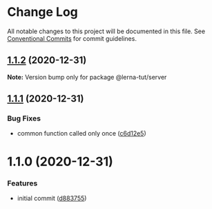 # Change Log

All notable changes to this project will be documented in this file.
See [Conventional Commits](https://conventionalcommits.org) for commit guidelines.

## [1.1.2](https://github.com/carltonj2000/lerna-tut/compare/v1.1.1...v1.1.2) (2020-12-31)

**Note:** Version bump only for package @lerna-tut/server





## [1.1.1](https://github.com/carltonj2000/lerna-tut/compare/v1.1.0...v1.1.1) (2020-12-31)


### Bug Fixes

* common function called only once ([c6d12e5](https://github.com/carltonj2000/lerna-tut/commit/c6d12e59099e2bd4e6ddf52efdcf73e147ed534b))





# 1.1.0 (2020-12-31)


### Features

* initial commit ([d883755](https://github.com/carltonj2000/lerna-tut/commit/d883755bca131ceadd0a7dd421e807091c5d87bf))
